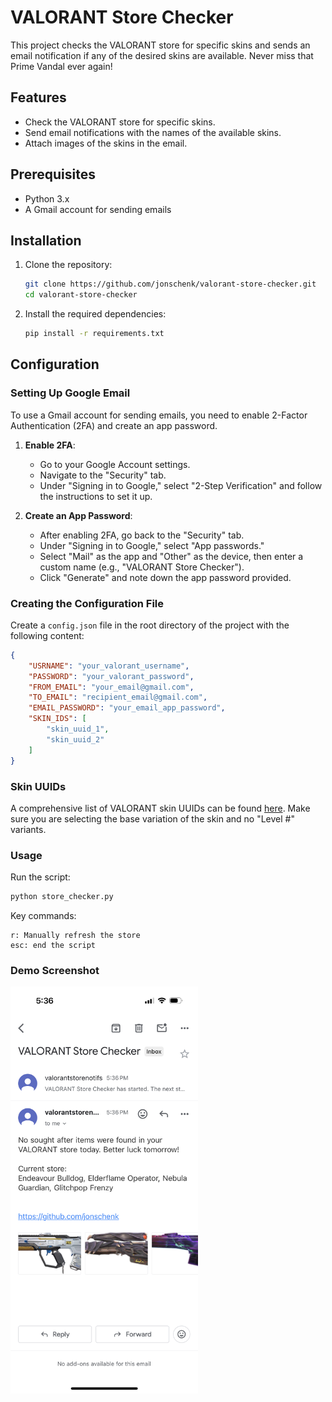 # VALORANT Store Checker

This project checks the VALORANT store for specific skins and sends an email notification if any of the desired skins are available. Never miss that Prime Vandal ever again!

## Features

- Check the VALORANT store for specific skins.
- Send email notifications with the names of the available skins.
- Attach images of the skins in the email.

## Prerequisites

- Python 3.x
- A Gmail account for sending emails

## Installation

1. Clone the repository:

    ```sh
    git clone https://github.com/jonschenk/valorant-store-checker.git
    cd valorant-store-checker
    ```

2. Install the required dependencies:

    ```sh
    pip install -r requirements.txt
    ```

## Configuration

### Setting Up Google Email

To use a Gmail account for sending emails, you need to enable 2-Factor Authentication (2FA) and create an app password.

1. **Enable 2FA**:
    - Go to your Google Account settings.
    - Navigate to the "Security" tab.
    - Under "Signing in to Google," select "2-Step Verification" and follow the instructions to set it up.

2. **Create an App Password**:
    - After enabling 2FA, go back to the "Security" tab.
    - Under "Signing in to Google," select "App passwords."
    - Select "Mail" as the app and "Other" as the device, then enter a custom name (e.g., "VALORANT Store Checker").
    - Click "Generate" and note down the app password provided.

### Creating the Configuration File

Create a `config.json` file in the root directory of the project with the following content:

```json
{
    "USRNAME": "your_valorant_username",
    "PASSWORD": "your_valorant_password",
    "FROM_EMAIL": "your_email@gmail.com",
    "TO_EMAIL": "recipient_email@gmail.com",
    "EMAIL_PASSWORD": "your_email_app_password",
    "SKIN_IDS": [
        "skin_uuid_1",
        "skin_uuid_2"
    ]
}

```

### Skin UUIDs

A comprehensive list of VALORANT skin UUIDs can be found [here](https://gist.github.com/clap-dev/fdef6cf3a689a6da2cef7da90c36adfb). Make sure you are selecting the base variation of the skin and no "Level #" variants.

### Usage

Run the script:
```sh
python store_checker.py
```

Key commands:
```
r: Manually refresh the store
esc: end the script
```

### Demo Screenshot
<img src="IMG_3966.png" alt="Screenshot" width="300"/>